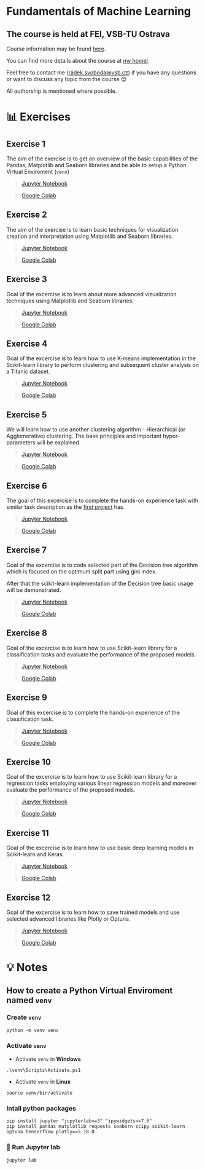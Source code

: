 # Fundamentals of Machine Learning
## The course is held at FEI, VSB-TU Ostrava

Course information may be found [here](https://homel.vsb.cz/~pla06/).

You can find more details about the course at [my homel](https://homel.vsb.cz/~svo0175/).

Feel free to contact me (<radek.svoboda@vsb.cz>) if you have any questions or want to discuss any topic from the course 😊

All authorship is mentioned where possible.

# 📊 Exercises
## Exercise 1
The aim of the exercise is to get an overview of the basic capabilities of the Pandas, Matplotlib and Seaborn libraries and be able to setup a Python Virtual Enviroment (`venv`)

> [Jupyter Notebook](https://github.com/rasvob/VSB-FEI-Fundamentals-of-Machine-Learning-Exercises/blob/master/fml_01.ipynb)

> [Google Colab](https://colab.research.google.com/github/rasvob/VSB-FEI-Fundamentals-of-Machine-Learning-Exercises/blob/master/fml_01.ipynb)

## Exercise 2
The aim of the exercise is to learn basic techniques for visualization creation and interpretation using Matplotlib and Seaborn libraries.

> [Jupyter Notebook](https://github.com/rasvob/VSB-FEI-Fundamentals-of-Machine-Learning-Exercises/blob/master/fml_02.ipynb)

> [Google Colab](https://colab.research.google.com/github/rasvob/VSB-FEI-Fundamentals-of-Machine-Learning-Exercises/blob/master/fml_02.ipynb)

## Exercise 3
Goal of the excercise is to learn about more advanced vizualization techniques using Matplotlib and Seaborn libraries.

> [Jupyter Notebook](https://github.com/rasvob/VSB-FEI-Fundamentals-of-Machine-Learning-Exercises/blob/master/fml_03.ipynb)

> [Google Colab](https://colab.research.google.com/github/rasvob/VSB-FEI-Fundamentals-of-Machine-Learning-Exercises/blob/master/fml_03.ipynb)

## Exercise 4
Goal of the excercise is to learn how to use K-means implementation in the Scikit-learn library to perform clustering and subsequent cluster analysis on a Titanic dataset.

> [Jupyter Notebook](https://github.com/rasvob/VSB-FEI-Fundamentals-of-Machine-Learning-Exercises/blob/master/fml_04.ipynb)

> [Google Colab](https://colab.research.google.com/github/rasvob/VSB-FEI-Fundamentals-of-Machine-Learning-Exercises/blob/master/fml_04.ipynb)

## Exercise 5
We will learn how to use another clustering algorithm - Hierarchical (or Agglomerative) clustering. The base principles and important hyper-parameters will be explained.

> [Jupyter Notebook](https://github.com/rasvob/VSB-FEI-Fundamentals-of-Machine-Learning-Exercises/blob/master/fml_05.ipynb)

> [Google Colab](https://colab.research.google.com/github/rasvob/VSB-FEI-Fundamentals-of-Machine-Learning-Exercises/blob/master/fml_05.ipynb)

## Exercise 6
The goal of this excercise is to complete the hands-on experience task with similar task description as the [first project](https://homel.vsb.cz/~svo0175/cluster_project.html) has.

> [Jupyter Notebook](https://github.com/rasvob/VSB-FEI-Fundamentals-of-Machine-Learning-Exercises/blob/master/fml_06.ipynb)

> [Google Colab](https://colab.research.google.com/github/rasvob/VSB-FEI-Fundamentals-of-Machine-Learning-Exercises/blob/master/fml_06.ipynb)

## Exercise 7
Goal of the excercise is to code selected part of the Decision tree algorithm which is focused on the optimum split part using gini index. 

After that the scikit-learn implementation of the Decision tree basic usage will be demonstrated.

> [Jupyter Notebook](https://github.com/rasvob/VSB-FEI-Fundamentals-of-Machine-Learning-Exercises/blob/master/fml_07.ipynb)

> [Google Colab](https://colab.research.google.com/github/rasvob/VSB-FEI-Fundamentals-of-Machine-Learning-Exercises/blob/master/fml_07.ipynb)

## Exercise 8
Goal of the excercise is to learn how to use Scikit-learn library for a classification tasks and evaluate the performance of the proposed models.

> [Jupyter Notebook](https://github.com/rasvob/VSB-FEI-Fundamentals-of-Machine-Learning-Exercises/blob/master/fml_08.ipynb)

> [Google Colab](https://colab.research.google.com/github/rasvob/VSB-FEI-Fundamentals-of-Machine-Learning-Exercises/blob/master/fml_08.ipynb)

## Exercise 9
Goal of this excercise is to complete the hands-on experience of the classification task.

> [Jupyter Notebook](https://github.com/rasvob/VSB-FEI-Fundamentals-of-Machine-Learning-Exercises/blob/master/fml_09.ipynb)

> [Google Colab](https://colab.research.google.com/github/rasvob/VSB-FEI-Fundamentals-of-Machine-Learning-Exercises/blob/master/fml_09.ipynb)

## Exercise 10
Goal of the excercise is to learn how to use Scikit-learn library for a regression tasks employing various linear regression models and moreover evaluate the performance of the proposed models.

> [Jupyter Notebook](https://github.com/rasvob/VSB-FEI-Fundamentals-of-Machine-Learning-Exercises/blob/master/fml_10.ipynb)

> [Google Colab](https://colab.research.google.com/github/rasvob/VSB-FEI-Fundamentals-of-Machine-Learning-Exercises/blob/master/fml_10.ipynb)

## Exercise 11
Goal of the excercise is to learn how to use basic deep learning models in Scikit-learn and Keras.

> [Jupyter Notebook](https://github.com/rasvob/VSB-FEI-Fundamentals-of-Machine-Learning-Exercises/blob/master/fml_11.ipynb)

> [Google Colab](https://colab.research.google.com/github/rasvob/VSB-FEI-Fundamentals-of-Machine-Learning-Exercises/blob/master/fml_11.ipynb)

## Exercise 12
Goal of the excercise is to learn how to save trained models and use selected advanced libraries like Plotly or Optuna.

> [Jupyter Notebook](https://github.com/rasvob/VSB-FEI-Fundamentals-of-Machine-Learning-Exercises/blob/master/fml_12.ipynb)

> [Google Colab](https://colab.research.google.com/github/rasvob/VSB-FEI-Fundamentals-of-Machine-Learning-Exercises/blob/master/fml_12.ipynb)

# 💡 Notes
## How to create a Python Virtual Enviroment named `venv`
### Create `venv`
```
python -m venv venv
```

### Activate `venv`

* Activate `venv` in **Windows**
```
.\venv\Scripts\Activate.ps1
```

* Activate `venv` in **Linux**
```
source venv/bin/activate
```


### Intall python packages

```
pip install jupyter "jupyterlab>=3" "ipywidgets>=7.6"
pip install pandas matplotlib requests seaborn scipy scikit-learn optuna tensorflow plotly==5.18.0
```

### 🚀 Run Jupyter lab

```
jupyter lab
```